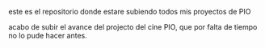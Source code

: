 este es el repositorio donde estare subiendo todos mis proyectos de PIO

acabo de subir el avance del projecto del cine PIO, que por falta de tiempo no lo pude hacer antes.
